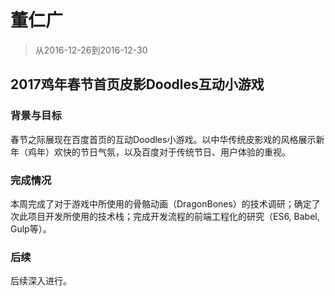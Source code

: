 # 董仁广

> 从2016-12-26到2016-12-30

## 2017鸡年春节首页皮影Doodles互动小游戏

### 背景与目标

春节之际展现在百度首页的互动Doodles小游戏。以中华传统皮影戏的风格展示新年（鸡年）欢快的节日气氛，以及百度对于传统节日、用户体验的重视。

### 完成情况

本周完成了对于游戏中所使用的骨骼动画（DragonBones）的技术调研；确定了次此项目开发所使用的技术栈；完成开发流程的前端工程化的研究（ES6, Babel, Gulp等）。

### 后续

后续深入进行。
